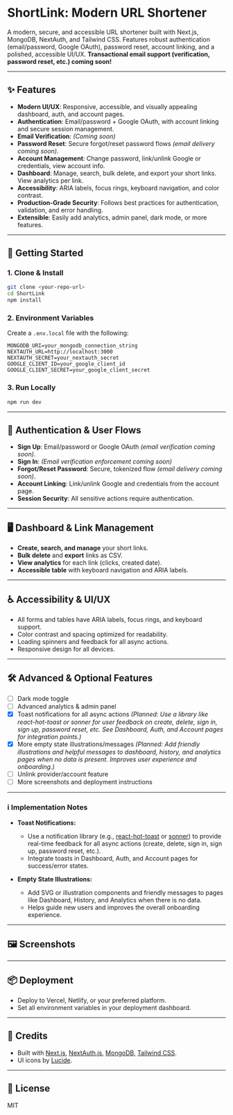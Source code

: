 # ShortLink: Modern URL Shortener

A modern, secure, and accessible URL shortener built with Next.js, MongoDB, NextAuth, and Tailwind CSS. Features robust authentication (email/password, Google OAuth), password reset, account linking, and a polished, accessible UI/UX. **Transactional email support (verification, password reset, etc.) coming soon!**

---

## ✨ Features

- **Modern UI/UX**: Responsive, accessible, and visually appealing dashboard, auth, and account pages.
- **Authentication**: Email/password + Google OAuth, with account linking and secure session management.
- **Email Verification**: *(Coming soon)*
- **Password Reset**: Secure forgot/reset password flows *(email delivery coming soon)*.
- **Account Management**: Change password, link/unlink Google or credentials, view account info.
- **Dashboard**: Manage, search, bulk delete, and export your short links. View analytics per link.
- **Accessibility**: ARIA labels, focus rings, keyboard navigation, and color contrast.
- **Production-Grade Security**: Follows best practices for authentication, validation, and error handling.
- **Extensible**: Easily add analytics, admin panel, dark mode, or more features.

---

## 🚀 Getting Started

### 1. Clone & Install

```bash
git clone <your-repo-url>
cd ShortLink
npm install
```

### 2. Environment Variables

Create a `.env.local` file with the following:

```env
MONGODB_URI=your_mongodb_connection_string
NEXTAUTH_URL=http://localhost:3000
NEXTAUTH_SECRET=your_nextauth_secret
GOOGLE_CLIENT_ID=your_google_client_id
GOOGLE_CLIENT_SECRET=your_google_client_secret
```

### 3. Run Locally

```bash
npm run dev
```

---

## 🔑 Authentication & User Flows

- **Sign Up**: Email/password or Google OAuth *(email verification coming soon)*.
- **Sign In**: *(Email verification enforcement coming soon)*
- **Forgot/Reset Password**: Secure, tokenized flow *(email delivery coming soon)*.
- **Account Linking**: Link/unlink Google and credentials from the account page.
- **Session Security**: All sensitive actions require authentication.

---

## 🖥️ Dashboard & Link Management

- **Create, search, and manage** your short links.
- **Bulk delete** and **export** links as CSV.
- **View analytics** for each link (clicks, created date).
- **Accessible table** with keyboard navigation and ARIA labels.

---

## ♿ Accessibility & UI/UX

- All forms and tables have ARIA labels, focus rings, and keyboard support.
- Color contrast and spacing optimized for readability.
- Loading spinners and feedback for all async actions.
- Responsive design for all devices.

---

## 🛠️ Advanced & Optional Features

- [ ] Dark mode toggle
- [ ] Advanced analytics & admin panel
- [x] Toast notifications for all async actions *(Planned: Use a library like react-hot-toast or sonner for user feedback on create, delete, sign in, sign up, password reset, etc. See Dashboard, Auth, and Account pages for integration points.)*
- [x] More empty state illustrations/messages *(Planned: Add friendly illustrations and helpful messages to dashboard, history, and analytics pages when no data is present. Improves user experience and onboarding.)*
- [ ] Unlink provider/account feature
- [ ] More screenshots and deployment instructions

---

### ℹ️ Implementation Notes

- **Toast Notifications:**
  - Use a notification library (e.g., [react-hot-toast](https://react-hot-toast.com/) or [sonner](https://sonner.emilkowal.ski/)) to provide real-time feedback for all async actions (create, delete, sign in, sign up, password reset, etc.).
  - Integrate toasts in Dashboard, Auth, and Account pages for success/error states.

- **Empty State Illustrations:**
  - Add SVG or illustration components and friendly messages to pages like Dashboard, History, and Analytics when there is no data.
  - Helps guide new users and improves the overall onboarding experience.

---

## 🖼️ Screenshots

<!-- Add screenshots here -->

---

## 📦 Deployment

- Deploy to Vercel, Netlify, or your preferred platform.
- Set all environment variables in your deployment dashboard.

---

## 🤝 Credits

- Built with [Next.js](https://nextjs.org/), [NextAuth.js](https://next-auth.js.org/), [MongoDB](https://www.mongodb.com/), [Tailwind CSS](https://tailwindcss.com/).
- UI icons by [Lucide](https://lucide.dev/).

---

## 📄 License

MIT

